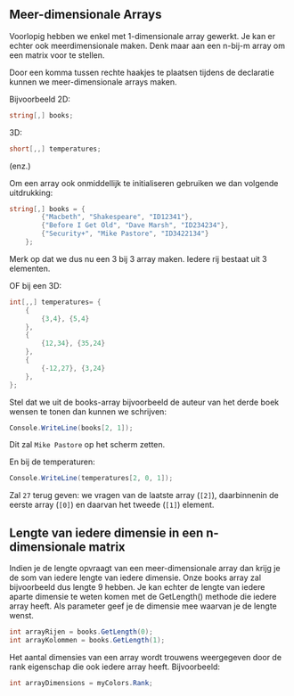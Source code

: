 ## Meer-dimensionale Arrays
Voorlopig hebben we enkel met 1-dimensionale array gewerkt. Je kan er echter ook meerdimensionale maken. Denk maar aan een n-bij-m array om een matrix voor te stellen.

Door een komma tussen rechte haakjes te plaatsen tijdens de declaratie kunnen we meer-dimensionale arrays maken. 

Bijvoorbeeld 2D:

```csharp
string[,] books;
```

3D:
```csharp
short[,,] temperatures;
```
(enz.)

Om een array ook onmiddellijk te initialiseren gebruiken we dan volgende uitdrukking:

```csharp
string[,] books = {
        {"Macbeth", "Shakespeare", "ID12341"},
        {"Before I Get Old", "Dave Marsh", "ID234234"},
        {"Security+", "Mike Pastore", "ID3422134"}
    };
```

Merk op dat we dus nu een 3 bij 3 array maken. Iedere rij bestaat uit 3 elementen.

OF bij een 3D:
```csharp
int[,,] temperatures= {
    {
        {3,4}, {5,4}
    },
    {
        {12,34}, {35,24}
    },
    {
        {-12,27}, {3,24}
    },
};
```

Stel dat we uit de books-array bijvoorbeeld de auteur van het derde boek wensen te tonen dan kunnen we schrijven:

```csharp
Console.WriteLine(books[2, 1]);
```

Dit zal ``Mike Pastore`` op het scherm zetten.

En bij de temperaturen:
```csharp
Console.WriteLine(temperatures[2, 0, 1]);
```
Zal ``27`` terug geven: we vragen van de laatste array (``[2]``), daarbinnenin de eerste array (``[0]``) en daarvan het tweede (``[1]``) element.

## Lengte van iedere dimensie in een n-dimensionale matrix

Indien je de lengte opvraagt van een meer-dimensionale array dan krijg je de som van iedere lengte van iedere dimensie. Onze books array zal bijvoorbeeld dus lengte 9 hebben. Je kan echter de lengte van iedere aparte dimensie te weten komen met de GetLength() methode die iedere array heeft. Als parameter geef je de dimensie mee waarvan je de lengte wenst.

```csharp
int arrayRijen = books.GetLength(0);
int arrayKolommen = books.GetLength(1);
```
Het aantal dimensies van een array wordt trouwens weergegeven door de rank eigenschap die ook iedere array heeft. Bijvoorbeeld:

```csharp
int arrayDimensions = myColors.Rank;
```
